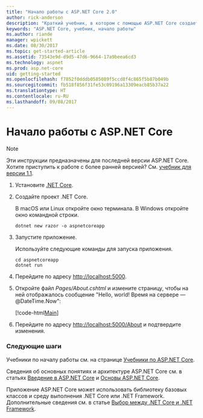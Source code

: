 ```yaml
---
title: "Начало работы с ASP.NET Core 2.0"
author: rick-anderson
description: "Краткий учебник, в котором с помощью ASP.NET Core создается и запускается простое приложение Hello World."
keywords: "ASP.NET Core, учебник, начало работы"
ms.author: riande
manager: wpickett
ms.date: 08/30/2017
ms.topic: get-started-article
ms.assetid: 73543e9d-d9d5-47d6-9664-17a9beea6cd3
ms.technology: aspnet
ms.prod: asp.net-core
uid: getting-started
ms.openlocfilehash: f7852f0dddb0585089f5ccd8f4c865f5b87b049b
ms.sourcegitcommit: fb518f856f31fe53c09196a13309eacb85b37a22
ms.translationtype: HT
ms.contentlocale: ru-RU
ms.lasthandoff: 09/08/2017
---
```

# <a name="getting-started-with-aspnet-core"></a>Начало работы с ASP.NET Core

> [!NOTE]
> Эти инструкции предназначены для последней версии ASP.NET Core. Хотите приступить к работе с более ранней версией? См. [учебник для версии 1.1](xref:getting-started-1.1).

1. Установите [.NET Core](https://microsoft.com/net/core/).

2. Создайте проект .NET Core.

   В macOS или Linux откройте окно терминала. В Windows откройте окно командной строки.

    ```terminal
    dotnet new razor -o aspnetcoreapp
    ```
    
4. Запустите приложение.

    Используйте следующие команды для запуска приложения.

    ```terminal
    cd aspnetcoreapp
    dotnet run
    ```

5. Перейдите по адресу [http://localhost:5000](http://localhost:5000).

6. Откройте файл *Pages/About.cshtml* и измените страницу, чтобы на ней отображалось сообщение "Hello, world! Время на сервере — @DateTime.Now":

    [!code-html[Main](getting-started/sample/getting-started/about.cshtml?highlight=9&range=1-9)]

7. Перейдите по адресу [http://localhost:5000/About](http://localhost:5000/About) и подтвердите изменения.

### <a name="next-steps"></a>Следующие шаги

Учебники по началу работы см. на странице [Учебники по ASP.NET Core](tutorials/index.md).

Сведения об основных понятиях и архитектуре ASP.NET Core см. в статьях [Введение в ASP.NET Core](index.md) и [Основы ASP.NET Core](fundamentals/index.md).

Приложение ASP.NET Core может использовать библиотеку базовых классов и среду выполнения .NET Core или .NET Framework. Дополнительные сведения см. в статье [Выбор между .NET Core и .NET Framework](https://docs.microsoft.com/dotnet/articles/standard/choosing-core-framework-server).
